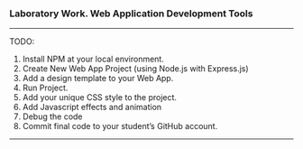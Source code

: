### Laboratory Work. Web Application Development Tools
 --------------------------------
 TODO:

1. Install NPM at your local environment.
 2. Create New Web App Project (using Node.js with Express.js)
 3. Add a design template to your Web App.
 4. Run Project.
 5. Add your unique CSS style to the project.
 6. Add Javascript effects and animation
 7. Debug the code
 8. Commit final code to your student’s GitHub account.

 --------------------------------
